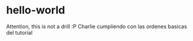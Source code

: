 # hello-world
Attention, this is not a drill :P
Charlie cumpliendo con las ordenes basicas del tutorial
